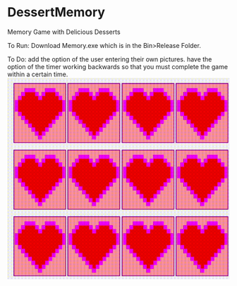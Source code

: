 # DessertMemory
Memory Game with Delicious Desserts

To Run: Download Memory.exe which is in the Bin>Release Folder.

To Do:  add the option of the user entering their own pictures.  have the option of the timer working backwards so that you must complete the game within a certain time.
![](memory_example.gif)
